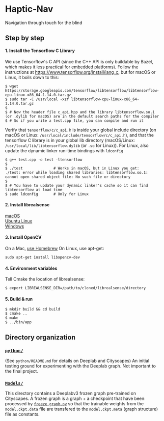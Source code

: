 # Haptic-Nav
Navigation through touch for the blind

## Step by step

#### 1. Install the Tensorflow C Library
We use Tensorflow's C API (since the C++ API is only buildable by Bazel, which makes it less practical for embedded platforms). Follow the instructions at <https://www.tensorflow.org/install/lang_c>, but for macOS or Linux, it boils down to this:

```
$ wget https://storage.googleapis.com/tensorflow/libtensorflow/libtensorflow-cpu-linux-x86_64-1.14.0.tar.gz
$ sudo tar -C /usr/local -xzf libtensorflow-cpu-linux-x86_64-1.14.0.tar.gz
$
$ # Now the header file c_api.hpp and the library libtensorflow.so.1 (or .dylib for macOS) are in the default search paths for the compiler
$ # So if you write a test.cpp file, you can compile and run it
```
Verify that `tensorflow/c/c_api.h` is inside your global include directory (on macOS or Linux: `/usr/local/include/tensorflow/c/c_api.h`), and that the tensorflow C library is in your global lib directory (macOS/Linux: `/usr/local/lib/libtensorflow.dylib` (or `.so` for Linux)). For Linux, also update the dynamic linker run-time bindings with `ldconfig` 
```
$ g++ test.cpp -o test -ltensorflow
$ 
$ ./test              # Works in macOS, but in Linux you get:
./test: error while loading shared libraries: libtensorflow.so.1: cannot open shared object file: No such file or directory
$
$ # You have to update your dynamic linker's cache so it can find libtensorflow at load time
$ sudo ldconfig       # Only for Linux
```

#### 2. Install librealsense
[macOS](https://github.com/IntelRealSense/librealsense/blob/master/doc/installation_osx.md)  
[Ubuntu Linux](https://github.com/IntelRealSense/librealsense/blob/master/doc/installation.md)  
[Windows](https://github.com/IntelRealSense/librealsense/blob/master/doc/installation_windows.md)  

#### 3. Install OpenCV
On a Mac, [use Homebrew](https://www.pyimagesearch.com/2016/12/19/install-opencv-3-on-macos-with-homebrew-the-easy-way/)
On Linux, use apt-get:
```
sudo apt-get install libopencv-dev
```

#### 4. Environment variables
Tell Cmake the location of librealsense:
```
$ export LIBREALSENSE_DIR=/path/to/cloned/librealsense/directory
```

#### 5. Build & run
```
$ mkdir build && cd build
$ cmake ..
$ make
$ ../bin/app
```

## Directory organization

### [`python/`](https://github.com/fullprocess/Haptic-Nav/tree/master/python)
(See `python/README.md` for details on Deeplab and Cityscapes) An initial testing ground for experimenting with the Deeplab graph. Not important to the final project. 

### [`Models/`](https://github.com/fullprocess/Haptic-Nav/tree/master/Models)
This directory contains a Deeplabv3 frozen graph pre-trained on Cityscapes. A frozen graph is a graph + a checkpoint that have been processed by [`freeze_graph.py`](https://github.com/tensorflow/tensorflow/blob/9849fde5e7b4da4b630ffbc517fad68b2b811c0c/tensorflow/python/tools/freeze_graph.py) so that the trainable weights from the `model.ckpt.data` file are transfered to the `model.ckpt.meta` (graph structure) file as constants. 

